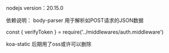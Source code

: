 nodejs version：20.15.0

依赖说明：
body-parser 用于解析如POST请求的JSON数据


const {
  verifyToken
} = require('../middlewares/auth.middleware')


koa-static 后期用了oss或许可以删除